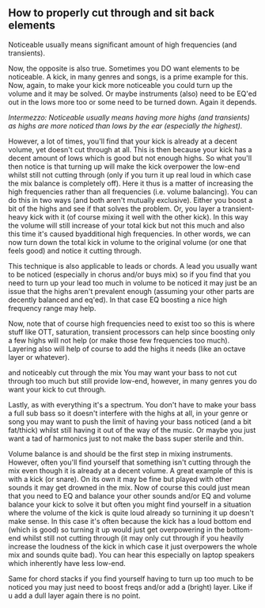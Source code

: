 ## How to properly cut through and sit back elements

Noticeable usually means significant amount of high frequencies (and transients). 


Now, the opposite is also true. Sometimes you DO want elements to be noticeable. A kick, in many genres and songs, is a prime example for this. Now, again, to make your kick more noticeable you could turn up the volume and it may be solved. Or maybe instruments (also) need to be EQ'ed out in the lows more too or some need to be turned down. Again it depends.

*Intermezzo: Noticeable usually means having more highs (and transients) as highs are more noticed than lows by the ear (especially the highest).*

However, a lot of times, you'll find that your kick is already at a decent volume, yet doesn't cut through at all. This is then because your kick has a decent amount of lows which is good but not enough highs. So what you'll then notice is that turning up will make the kick overpower the low-end whilst still not cutting through (only if you turn it up real loud in which case the mix balance is completely off). Here it thus is a matter of increasing the high frequencies rather than all frequencies (i.e. volume balancing). You can do this in two ways (and both aren't mutually exclusive). Either you boost a bit of the highs and see if that solves the problem. Or, you layer a transient-heavy kick with it (of course mixing it well with the other kick). In this way the volume will still increase of your total kick but not this much and also this time it's caused byadditional high frequencies. In other words, we can now turn down the total kick in volume to the original volume (or one that feels good) and notice it cutting through.

This technique is also applicable to leads or chords. A lead you usually want to be noticed (especially in chorus and/or buys mix) so if you find that you need to turn up your lead too much in volume to be noticed it may just be an issue that the highs aren't prevalent enough (assuming your other parts are decently balanced and eq'ed). In that case EQ boosting a nice high frequency range may help.

Now, note that of course high frequencies need to exist too so this is where stuff like OTT, saturation, transient processors can help since boosting only a few highs will not help (or make those few frequencies too much). Layering also will help of course to add the highs it needs (like an octave layer or whatever).



and noticeably cut through the mix You may want your bass to not cut through too much but still provide low-end, however, in many genres you do want your kick to cut through.

Lastly, as with everything it's a spectrum. You don't have to make your bass a full sub bass so it doesn't interfere with the highs at all, in your genre or song you may want to push the limit of having your bass noticed (and a bit fat/thick) whilst still having it out of the way of the music. Or maybe you just want a tad of harmonics just to not make the bass super sterile and thin.


Volume balance is and should be the first step in mixing instruments. However, often you'll find yourself that something isn't cutting through the mix even though it is already at a decent volume. A great example of this is with a kick (or snare). On its own it may be fine but played with other sounds it may get drowned in the mix. Now of course this could just mean that you need to EQ and balance your other sounds and/or EQ and volume balance your kick to solve it but often you might find yourself in a situation where the volume of the kick is quite loud already so turnining it up doesn't make sense. In this case it's often because the kick has a loud bottom end (which is good) so turning it up would just get overpowering in the bottom-end whilst still not cutting through (it may only cut through if you heavily increase the loudness of the kick in which case it just overpowers the whole mix and sounds quite bad). You can hear this especially on laptop speakers which inherently have less low-end.

Same for chord stacks if you find yourself having to turn up too much to be noticed you may just need to boost freqs and/or add a (bright) layer. Like if u add a dull layer again there is no point.
